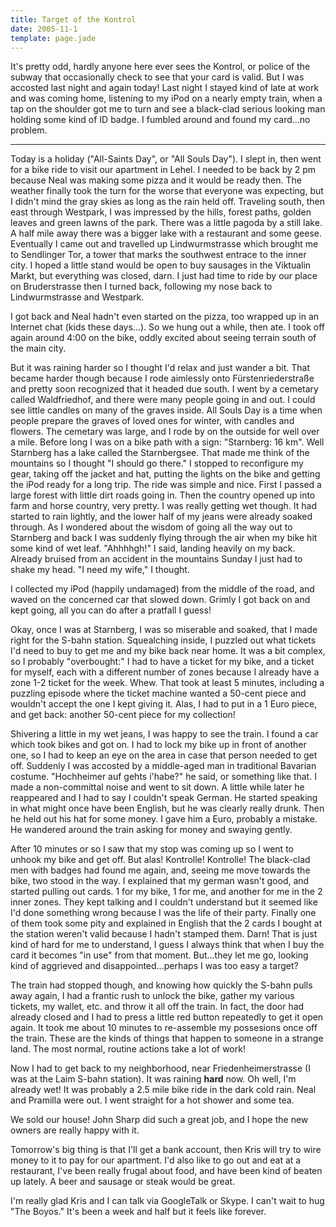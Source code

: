 ```yaml
---
title: Target of the Kontrol
date: 2005-11-1
template: page.jade
---
```


It's pretty odd, hardly anyone here ever sees the Kontrol, or police of
the subway that occasionally check to see that your card is valid. But
I was accosted last night and again today! Last night I stayed kind of
late at work and was coming home, listening to my iPod on a nearly empty
train, when a tap on the shoulder got me to turn and see a black-clad serious
looking man holding some kind of ID badge. I fumbled around and found my
card...no problem.
  
---
  
Today is a holiday ("All-Saints Day", or "All Souls Day"). I slept in,
then went for a bike ride to visit our apartment in Lehel. I needed to
be back by 2 pm because Neal was making some pizza and it would be ready
then. The weather finally took the turn for the worse that everyone was
expecting, but I didn't mind the gray skies as long as the rain held off.
Traveling south, then east through Westpark, I was impressed by the hills,
forest paths, golden leaves and green lawns of the park. There was a little
pagoda by a still lake. A half mile away there was a bigger lake with a
restaurant and some geese. Eventually I came out and travelled up Lindwurmstrasse
which brought me to Sendlinger Tor, a tower that marks the southwest entrace
to the inner city. I hoped a little stand would be open to buy sausages
in the Viktualin Markt, but everything was closed, darn. I just had time
to ride by our place on Bruderstrasse then I turned back, following my
nose back to Lindwurmstrasse and Westpark.
  
  
I got back and Neal hadn't even started on the pizza, too wrapped up in
an Internet chat (kids these days...). So we hung out a while, then ate.
I took off again around 4:00 on the bike, oddly excited about seeing terrain
south of the main city.
  
  
But it was raining harder so I thought I'd relax and just wander a bit.
That became harder though because I rode aimlessly onto Fürstenriederstraße
and pretty soon recognized that it headed due south. I went by a cemetary
called Waldfriedhof, and there were many people going in and out. I could
see little candles on many of the graves inside. All Souls Day is a time
when people prepare the graves of loved ones for winter, with candles and
flowers. The cemetary was large, and I rode by on the outside for well
over a mile. Before long I was on a bike path with a sign: "Starnberg:
16 km". Well Starnberg has a lake called the Starnbergsee. That made me
think of the mountains so I thought "I should go there." I stopped to reconfigure
my gear, taking off the jacket and hat, putting the lights on the bike
and getting the iPod ready for a long trip. The ride was simple and nice.
First I passed a large forest with little dirt roads going in. Then the
country opened up into farm and horse country, very pretty. I was really
getting wet though. It had started to rain lightly, and the lower half
of my jeans were already soaked through. As I wondered about the wisdom
of going all the way out to Starnberg and back I was suddenly flying through
the air when my bike hit some kind of wet leaf. "Ahhhhgh!" I said, landing
heavily on my back. Already bruised from an accident in the mountains Sunday
I just had to shake my head. "I need my wife," I thought.
  
  
I collected my iPod (happily undamaged) from the middle of the road, and
waved on the concerned car that slowed down. Grimly I got back on and kept
going, all you can do after a pratfall I guess!
  
  
Okay, once I was at Starnberg, I was so miserable and soaked, that I made
right for the S-bahn station. Squealching inside, I puzzled out what tickets
I'd need to buy to get me and my bike back near home. It was a bit complex,
so I probably "overbought:" I had to have a ticket for my bike, and a ticket
for myself, each with a different number of zones because I already have
a zone 1-2 ticket for the week. Whew. That took at least 5 minutes, including
a puzzling episode where the ticket machine wanted a 50-cent piece and
wouldn't accept the one I kept giving it. Alas, I had to put in a 1 Euro
piece, and get back: another 50-cent piece for my collection!
  
  
Shivering a little in my wet jeans, I was happy to see the train. I found
a car which took bikes and got on. I had to lock my bike up in front of
another one, so I had to keep an eye on the area in case that person needed
to get off. Suddenly I was accosted by a middle-aged man in traditional
Bavarian costume. "Hochheimer auf gehts i'habe?" he said, or something
like that. I made a non-committal noise and went to sit down. A little
while later he reappeared and I had to say I couldn't speak German. He
started speaking in what might once have been English, but he was clearly
really drunk. Then he held out his hat for some money. I gave him a Euro,
probably a mistake. He wandered around the train asking for money and swaying
gently.
  
  
After 10 minutes or so I saw that my stop was coming up so I went to unhook
my bike and get off. But alas! Kontrolle! Kontrolle! The black-clad men
with badges had found me again, and, seeing me move towards the bike, two
stood in the way. I explained that my german wasn't good, and started pulling
out cards. 1 for my bike, 1 for me, and another for me in the 2 inner zones.
They kept talking and I couldn't understand but it seemed like I'd done
something wrong because I was the life of their party. Finally one of them
took some pity and explained in English that the 2 cards I bought at the
station weren't valid because I hadn't stamped them. Darn! That is just
kind of hard for me to understand, I guess I always think that when I buy
the card it becomes "in use" from that moment. But...they let me go, looking
kind of aggrieved and disappointed...perhaps I was too easy a target?
  
  
The train had stopped though, and knowing how quickly the S-bahn pulls
away again, I had a frantic rush to unlock the bike, gather my various
tickets, my wallet, etc. and throw it all off the train. In fact, the door
had already closed and I had to press a little red button repeatedly to
get it open again. It took me about 10 minutes to re-assemble my possesions
once off the train. These are the kinds of things that happen to someone
in a strange land. The most normal, routine actions take a lot of work!
  
  
Now I had to get back to my neighborhood, near Friedenheimerstrasse (I
was at the Laim S-bahn station). It was raining **hard** now.
Oh well, I'm already wet! It was probably a 2.5 mile bike ride in the dark
cold rain. Neal and Pramilla were out. I went straight for a hot shower
and some tea.
  
  
We sold our house! John Sharp did such a great job, and I hope the new
owners are really happy with it.
  
  
Tomorrow's big thing is that I'll get a bank account, then Kris will try
to wire money to it to pay for our apartment. I'd also like to go out and
eat at a restaurant, I've been really frugal about food, and have been
kind of beaten up lately. A beer and sausage or steak would be great.
  
  
I'm really glad Kris and I can talk via GoogleTalk or Skype. I can't wait
to hug "The Boyos." It's been a week and half but it feels like forever.
